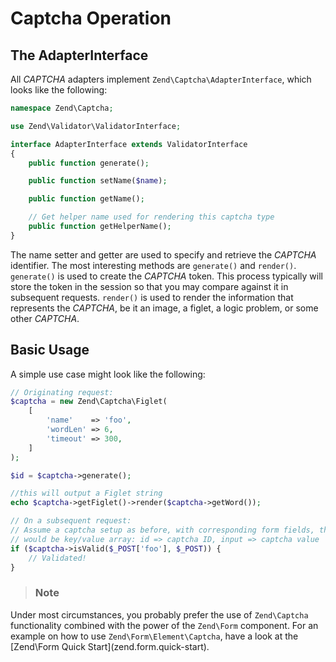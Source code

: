 # Captcha Operation

## The AdapterInterface

All *CAPTCHA* adapters implement `Zend\Captcha\AdapterInterface`, which looks like the following:

```php
namespace Zend\Captcha;

use Zend\Validator\ValidatorInterface;

interface AdapterInterface extends ValidatorInterface
{
    public function generate();

    public function setName($name);

    public function getName();

    // Get helper name used for rendering this captcha type
    public function getHelperName();
}
```

The name setter and getter are used to specify and retrieve the *CAPTCHA* identifier. The most
interesting methods are `generate()` and `render()`. `generate()` is used to create the *CAPTCHA*
token. This process typically will store the token in the session so that you may compare against it
in subsequent requests. `render()` is used to render the information that represents the *CAPTCHA*,
be it an image, a figlet, a logic problem, or some other *CAPTCHA*.

## Basic Usage

A simple use case might look like the following:

```php
// Originating request:
$captcha = new Zend\Captcha\Figlet(
    [
        'name'    => 'foo',
        'wordLen' => 6,
        'timeout' => 300,
    ]
);

$id = $captcha->generate();

//this will output a Figlet string
echo $captcha->getFiglet()->render($captcha->getWord());

// On a subsequent request:
// Assume a captcha setup as before, with corresponding form fields, the value of $_POST['foo']
// would be key/value array: id => captcha ID, input => captcha value
if ($captcha->isValid($_POST['foo'], $_POST)) {
    // Validated!
}
```

> ### Note
Under most circumstances, you probably prefer the use of `Zend\Captcha` functionality combined with
the power of the `Zend\Form` component. For an example on how to use `Zend\Form\Element\Captcha`,
have a look at the \[Zend\\Form Quick Start\](zend.form.quick-start).
